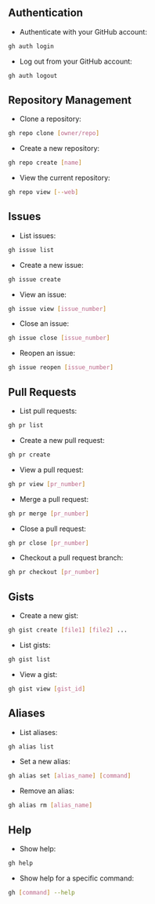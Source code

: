 ## Authentication

* Authenticate with your GitHub account:
```bash
gh auth login
```
* Log out from your GitHub account:
```bash
gh auth logout
```

## Repository Management

* Clone a repository:
```bash
gh repo clone [owner/repo]
```
* Create a new repository:
```bash
gh repo create [name]
```
* View the current repository:
```bash
gh repo view [--web]
```

## Issues

* List issues:
```bash
gh issue list
```
* Create a new issue:
```bash
gh issue create
```
* View an issue:
```bash
gh issue view [issue_number]
```
* Close an issue:
```bash
gh issue close [issue_number]
```
* Reopen an issue:
```bash
gh issue reopen [issue_number]
```

## Pull Requests

* List pull requests:
```bash
gh pr list
```
* Create a new pull request:
```bash
gh pr create
```
* View a pull request:
```bash
gh pr view [pr_number]
```
* Merge a pull request:
```bash
gh pr merge [pr_number]
```
* Close a pull request:
```bash
gh pr close [pr_number]
```
* Checkout a pull request branch:
```bash
gh pr checkout [pr_number]
```

## Gists

* Create a new gist:
```bash
gh gist create [file1] [file2] ...
```
* List gists:
```bash
gh gist list
```
* View a gist:
```bash
gh gist view [gist_id]
```

## Aliases

* List aliases:
```bash
gh alias list
```
* Set a new alias:
```bash
gh alias set [alias_name] [command]
```
* Remove an alias:
```bash
gh alias rm [alias_name]
```

## Help

* Show help:
```bash
gh help
```
* Show help for a specific command:
```bash
gh [command] --help
```
